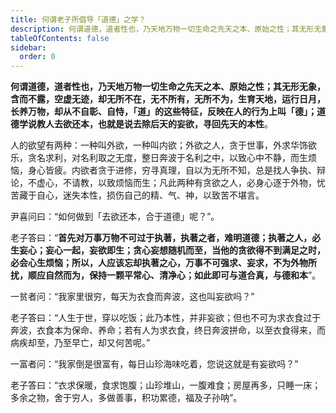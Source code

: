 ```yaml
---
title: 何谓老子所倡导「道德」之学？
description: 何谓道德，道者性也，乃天地万物一切生命之先天之本、原始之性；其无形无象，含而不露，空虚无迹，却无所不在，无不所有，无所不为，生育天地，运行日月，长养万物，却从不自彰、自恃，「道」的这些特征，反映在人的行为上叫「德」；道德学说教人去欲还本，也就是说去除后天的妄欲，寻回先天的本性。
tableOfContents: false
sidebar:
  order: 0
---
```


**何谓道德，道者性也，乃天地万物一切生命之先天之本、原始之性；其无形无象，含而不露，空虚无迹，却无所不在，无不所有，无所不为，生育天地，运行日月，长养万物，却从不自彰、自恃，「道」的这些特征，反映在人的行为上叫「德」；道德学说教人去欲还本，也就是说去除后天的妄欲，寻回先天的本性**。


人的欲望有两种：一种叫外欲，一种叫内欲；外欲之人，贪于世事，外求华饰欲乐，贪名求利，对名利取之无度，整日奔波于名利之中，以致心中不静，而生烦恼，身心皆疲。内欲者贪于进修，穷寻真理，自以为无所不知，总是找人争执、辩论，不虚心，不请教，以致烦恼而生；凡此两种有贪欲之人，必身心逐于外物，忧苦藏于自心，迷失本性，损伤自己的精、气、神，以致苦不堪言。


尹喜问曰：“如何做到「去欲还本，合于道德」呢？”。


老子答曰：“**首先对万事万物不可过于执著，执著之者，难明道德；执著之人，必生妄心；妄心一起，妄欲即生；贪心妄想随机而至，当他的贪欲得不到满足之时，必会心生烦恼；所以，人应该忘却执著之心，万事不可强求、妄求，不为外物所扰，顺应自然而为，保持一颗平常心、清净心；如此即可与道合真，与德和本**”。


一贫者问：“我家里很穷，每天为衣食而奔波，这也叫妄欲吗？”


老子答曰：“人生于世，穿以吃饭；此乃本性，并非妄欲；但也不可为求衣食过于奔波，衣食本为保命、养命；若有人为求衣食，终日奔波拼命，以至衣食得来，而病疾却至，乃至早亡，却又何苦呢。”


一富者问：“我家倒是很富有，每日山珍海味吃着，您说这就是有妄欲吗？”


老子答曰：“衣求保暖，食求饱腹；山珍堆山，一腹难食；房屋再多，只睡一床；多余之物，舍于穷人，多做善事，积功累德，福及子孙呐”。